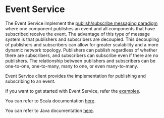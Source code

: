 Event Service
=========================

The Event Service implement the [publish/subscribe messaging paradigm](https://en.wikipedia.org/wiki/Publish%E2%80%93subscribe_pattern) where one component publishes an event and all components that have subscribed receive the event.
The advantage of this type of message system is that publishers and subscribers are decoupled. This decoupling of publishers and subscribers can allow for greater scalability and a more dynamic network topology.
Publishers can publish regardless of whether there are subscribers, and subscribers can subscribe even if there are no publishers. 
The relationship between publishers and subscribers can be one-to-one, one-to-many, many to one, or even many-to-many. 

Event Service client provides the implementation for publishing and subscribing to an event.

If you want to get started with Event Service, refer the [examples](https://tmtsoftware.github.io/csw-prod/services/event.html).

You can refer to Scala documentation [here](https://tmtsoftware.github.io/csw-prod/api/scala/csw/services/event/api/index.html).

You can refer to Java documentation [here](https://tmtsoftware.github.io/csw-prod/api/java/?/index.html).